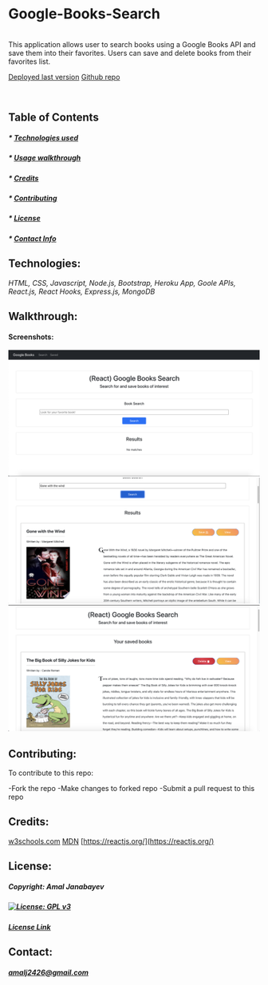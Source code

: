  # Google-Books-Search 


  <br>
  This application allows user to search books using a Google Books API and save them into their favorites. Users can save and delete books from their favorites list. 
  <br>

   [Deployed last version](https://guarded-castle-60005.herokuapp.com/)
   [Github repo](https://github.com/Amal31497/Google-Books-Search)

  <br>

  ## Table of Contents 
 
  ##### * [Technologies used](#Technologies)
  ##### * [Usage walkthrough](#Walkthrough)
  ##### * [Credits](#Credits)
  ##### * [Contributing](#Contributing)
  ##### * [License](#License)
  ##### * [Contact Info](#Contact)


  ## Technologies:
   _*HTML, CSS, Javascript, Node.js, Bootstrap, Heroku App, Goole APIs, React.js, React Hooks, Express.js, MongoDB*_

  ## Walkthrough:

  #### Screenshots:
  ![Screenshot](./Assets/screenshot1.png)
  ![Screenshot](./Assets/screenshot2.png)
  ![Screenshot](./Assets/screenshot3.png)
  
  ## Contributing:
  To contribute to this repo:

  -Fork the repo
  -Make changes to forked repo
  -Submit a pull request to this repo
  
  ## Credits:
  [w3schools.com](w3schools.com)
  [MDN](MDN)
  [https://reactjs.org/](https://reactjs.org/)

  ## License: 

  ##### Copyright: Amal Janabayev

  ##### [![License: GPL v3](https://img.shields.io/badge/License-GPLv3-blue.svg)](https://www.gnu.org/licenses/gpl-3.0)

  ##### [License Link](https://www.gnu.org/licenses/gpl-3.0.en.html)


  ## Contact: 

  ##### amalj2426@gmail.com

